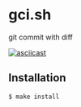 # gci.sh
git commit with diff

[![asciicast](https://asciinema.org/a/104691.png)](https://asciinema.org/a/104691)

## Installation

`$ make install`
